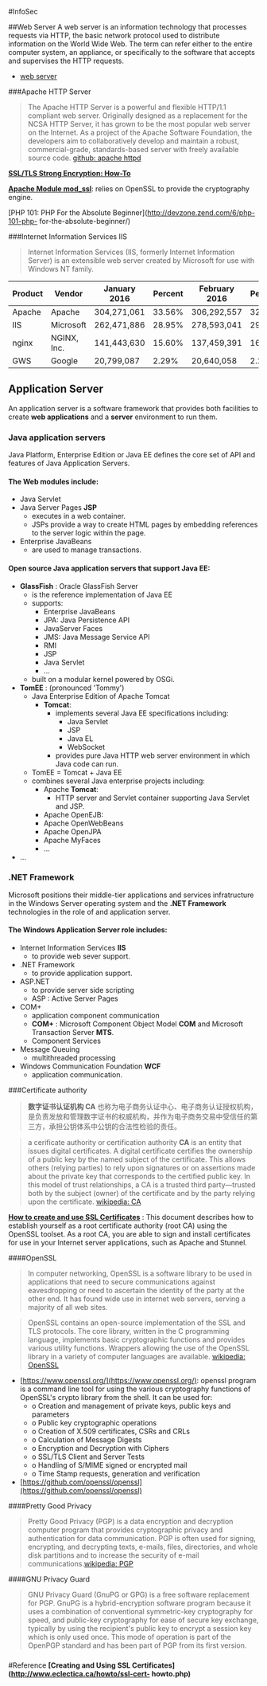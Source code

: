 #InfoSec

##Web Server
A web server is an information technology that processes requests via HTTP, the basic network protocol used to distribute information on the World Wide Web. The term can refer either to the entire computer system, an appliance, or specifically to the software that accepts and supervises the HTTP requests.

- [web server](https://en.wikipedia.org/wiki/Web_server)

###Apache HTTP Server
>   The Apache HTTP Server is a powerful and flexible HTTP/1.1 compliant
  web server.  Originally designed as a replacement for the NCSA HTTP
  Server, it has grown to be the most popular web server on the
  Internet.  As a project of the Apache Software Foundation, the
  developers aim to collaboratively develop and maintain a robust,
  commercial-grade, standards-based server with freely available
  source code. [github: apache httpd](https://github.com/apache/httpd)

**[SSL/TLS Strong Encryption: How-To](http://httpd.apache.org/docs/2.4/ssl/ssl_howto.html)**

**[Apache Module mod_ssl](http://httpd.apache.org/docs/2.4/mod/mod_ssl.html)**: relies on OpenSSL to provide the cryptography engine.

[PHP 101: PHP For the Absolute Beginner](http://devzone.zend.com/6/php-101-php-    for-the-absolute-beginner/)


###Internet Information Services IIS
> Internet Information Services (IIS, formerly Internet Information Server) is an extensible web server created by Microsoft for use with Windows NT family.

Product|Vendor|January 2016|Percent|February 2016|Percent|Change
---|	---|	---|		---|	---|		---|---
Apache|Apache|304,271,061|33.56%|306,292,557|32.80%|-0.76
IIS|Microsoft|262,471,886|28.95%|278,593,041|29.83%|0.88
nginx|NGINX, Inc.|141,443,630|15.60%|137,459,391|16.61%|-0.88
GWS|Google|20,799,087|2.29%|20,640,058|2.21%|-0.08

## Application Server
An application server is a software framework that provides both facilities to create **web applications** and a **server** environment to run them.

### Java application servers
Java Platform, Enterprise Edition or Java EE defines the core set of API and features of Java Application Servers.

#### The Web modules include:

- Java Servlet
- Java Server Pages **JSP**
	- executes in a web container.
	- JSPs provide a way to create HTML pages by embedding references to the server logic within the page.
- Enterprise JavaBeans
	- are used to manage transactions.

#### Open source Java application servers that support Java EE:

- **GlassFish** : Oracle GlassFish Server
	- is the reference implementation of Java EE
	- supports: 
		- Enterprise JavaBeans
		- JPA: Java Persistence API
		- JavaServer Faces
		- JMS: Java Message Service API
		- RMI
		- JSP
		- Java Servlet
		- ...
	- built on a modular kernel powered by OSGi.
- **TomEE** : (pronounced 'Tommy')
	- Java Enterprise Edition of Apache Tomcat
		- **Tomcat**: 
			- implements several Java EE specifications including:
				- Java Servlet
				- JSP
				- Java EL
				- WebSocket
			- provides pure Java HTTP web server environment in which Java code can run.
	- TomEE = Tomcat + Java EE 
	- combines several Java enterprise projects including:	
		- Apache **Tomcat**:
			- HTTP server and Servlet container supporting Java Servlet and JSP.
		- Apache OpenEJB:
		- Apache OpenWebBeans
		- Apache OpenJPA
		- Apache MyFaces
		- ...
- ...


### .NET Framework
Microsoft positions their middle-tier applications and services infratructure in the Windows Server operating system and the **.NET Framework** technologies in the role of and application server.

#### The Windows Application Server role includes:

- Internet Information Services **IIS**
	- to provide web sever support.
- .NET Framework
	- to provide application support.
- ASP.NET
	- to provide server side scripting
	- ASP : Active Server Pages
- COM+
	- application component communication
	- **COM+** : Microsoft Component Object Model **COM** and Microsoft Transaction Server **MTS**.
	- Component Services
- Message Queuing
	- multithreaded processing
- Windows Communication Foundation **WCF**
	- application communication.

###Certificate authority
> **数字证书认证机构 CA** 也称为电子商务认证中心、电子商务认证授权机构，是负责发放和管理数字证书的权威机构，并作为电子商务交易中受信任的第三方，承担公钥体系中公钥的合法性检验的责任。

> a cerificate authority or certification authority **CA** is an entity that issues digital certificates. A digital certificate certifies the ownership of a public key by the named subject of the certificate. This allows others (relying parties) to rely upon signatures or on assertions made about the private key that corresponds to the certified public key. In this model of trust relationships, a CA is a trusted third party—trusted both by the subject (owner) of the certificate and by the party relying upon the certificate. [wikipedia: CA](https://en.wikipedia.org/wiki/Certificate_authority)


**[How to create and use SSL Certificates](http://www.eclectica.ca/howto/ssl-cert-howto.php)** : This document describes how to establish yourself as a root certificate authority (root CA) using the OpenSSL toolset. As a root CA, you are able to sign and install certificates for use in your Internet server applications, such as Apache and Stunnel.

####OpenSSL

> In computer networking, OpenSSL is a software library to be used in applications that need to secure communications against eavesdropping or need to ascertain the identity of the party at the other end. It has found wide use in internet web servers, serving a majority of all web sites.

> OpenSSL contains an open-source implementation of the SSL and TLS protocols. The core library, written in the C programming language, implements basic cryptographic functions and provides various utility functions. Wrappers allowing the use of the OpenSSL library in a variety of computer languages are available. [wikipedia: OpenSSL](https://en.wikipedia.org/wiki/OpenSSL)

- [https://www.openssl.org/](https://www.openssl.org/): openssl program is a command line tool for using the various cryptography functions of OpenSSL's crypto library from the shell. It can be used for:
	-  o  Creation and management of private keys, public keys and parameters
	-  o  Public key cryptographic operations
	-  o  Creation of X.509 certificates, CSRs and CRLs
	-  o  Calculation of Message Digests
	-  o  Encryption and Decryption with Ciphers
	-  o  SSL/TLS Client and Server Tests
	-  o  Handling of S/MIME signed or encrypted mail
	-  o  Time Stamp requests, generation and verification
- [https://github.com/openssl/openssl](https://github.com/openssl/openssl)

####Pretty Good Privacy
> Pretty Good Privacy (PGP) is a data encryption and decryption computer program that provides cryptographic privacy and authentication for data communication. PGP is often used for signing, encrypting, and decrypting texts, e-mails, files, directories, and whole disk partitions and to increase the security of e-mail communications.[wikipedia: PGP](https://en.wikipedia.org/wiki/Pretty_Good_Privacy)

####GNU Privacy Guard
> GNU Privacy Guard (GnuPG or GPG) is a free software replacement for PGP.
> GnuPG is a hybrid-encryption software program because it uses a combination of conventional symmetric-key cryptography for speed, and public-key cryptography for ease of secure key exchange, typically by using the recipient's public key to encrypt a session key which is only used once. This mode of operation is part of the OpenPGP standard and has been part of PGP from its first version.

###

#Reference
 **[Creating and Using SSL Certificates](http://www.eclectica.ca/howto/ssl-cert-    howto.php)**
